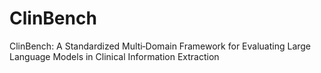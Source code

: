 # ClinBench
ClinBench: A Standardized Multi‑Domain Framework for Evaluating Large Language Models in Clinical Information Extraction
